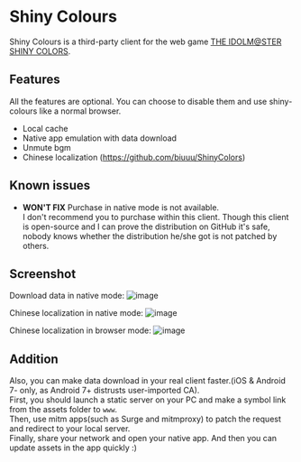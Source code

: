 # Shiny Colours

Shiny Colours is a third-party client for the web game [THE IDOLM@STER SHINY COLORS](https://shinycolors.idolmaster.jp/).

## Features

All the features are optional. You can choose to disable them and use shiny-colours like a normal browser.

- Local cache
- Native app emulation with data download
- Unmute bgm
- Chinese localization (https://github.com/biuuu/ShinyColors)

## Known issues

- **WON'T FIX** Purchase in native mode is not available.  
  I don't recommend you to purchase within this client. Though this client is open-source and I can prove the distribution on GitHub it's safe, nobody knows whether the distribution he/she got is not patched by others.

## Screenshot

Download data in native mode:
![image](https://user-images.githubusercontent.com/8667822/89661934-ee0b4000-d905-11ea-9460-48189af02a1e.png)

Chinese localization in native mode:
![image](https://user-images.githubusercontent.com/8667822/82006219-e38c3200-9699-11ea-8f3a-796bdde75e33.png)

Chinese localization in browser mode:
![image](https://user-images.githubusercontent.com/8667822/82006624-d459b400-969a-11ea-933f-3597289efff2.png)

## Addition

Also, you can make data download in your real client faster.(iOS & Android 7- only, as Android 7+ distrusts user-imported CA).  
First, you should launch a static server on your PC and make a symbol link from the assets folder to `www`.  
Then, use mitm apps(such as Surge and mitmproxy) to patch the request and redirect to your local server.  
Finally, share your network and open your native app. And then you can update assets in the app quickly :)